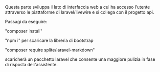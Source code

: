 Questa parte sviluppa il lato di interfaccia  web a cui ha accesso l'utente attraverso le piattaforme di laravel/livewire e si collega con il progetto api.

Passagi da eseguire:

"composer install"

"npm i" per scaricare la libreria di bootstrap

"composer require splite/laravel-markdown" 

scaricherà un pacchetto laravel che consente una maggiore pulizia in fase di risposta dell'assistente.
